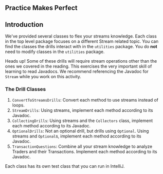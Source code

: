 ## Practice Makes Perfect

## Introduction
We've provided several classes to flex your streams knowledge. Each class in the top level package
focuses on a different Stream related topic. You can find the classes the drills interact with in the
`utilities` package. You do **not** need to modify classes in the `utilities` package.

Heads up! Some of these drills will require stream operations other than the ones we covered in the reading.
This exercises the very important skill of learning to read Javadocs. We recommend referencing the Javadoc for
`Stream` while you work on this activity.


### The Drill Classes

1. `ConvertToStreamsDrills`: Convert each method to use streams instead of loops.
1. `StreamDrills`: Using streams, implement each method according to its Javadoc.
1. `CollectingDrills`: Using streams and the `Collectors` class, implement each method according to its Javadoc.
1. `OptionalDrills`: Not an optional drill, but drills using `Optional`.
Using streams and `Optional`s, implement each method according to its Javadoc.
1. `TransactionQuestions`: Combine all your stream knowledge to analyze Traders and their Transactions.
Implement each method according to its Javadoc.

Each class has its own test class that you can run in IntelliJ.
